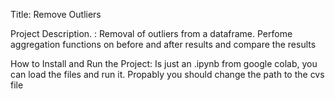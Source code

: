 Title: Remove Outliers

Project Description. : Removal of outliers from a dataframe. Perfome aggregation functions on before and after results and compare the results

How to Install and Run the Project: Is just an .ipynb from google colab, you can load the files and run it. Propably you should change the path to the cvs file 
 
  
